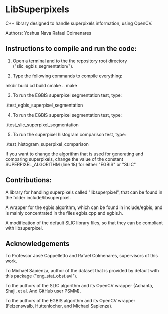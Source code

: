# LibSuperpixels
C++ library designed to handle superpixels information, using OpenCV.


Authors:
	Yoshua Nava
	Rafael Colmenares

## Instructions to compile and run the code:

1. Open a terminal and to the the repository root directory ("slic_egbis_segmentation/").

2. Type the following commands to compile everything:

mkdir build
cd build
cmake ..
make

3. To run the EGBIS superpixel segmentation test, type:

./test_egbis_superpixel_segmentation


4. To run the EGBIS superpixel segmentation test, type:

./test_slic_superpixel_segmentation


5. To run the superpixel histogram comparison test, type:

./test_histogram_superpixel_comparison


If you want to change the algorithm that is used for generating and comparing superpixels, change the value of the constant SUPERPIXEL_ALGORITHM (line 18) for either "EGBIS" or "SLIC"



## Contributions:

A library for handling superpixels called "libsuperpixel", that can be found in the folder include/libsuperpixel.

A wrapper for the egbis algorithm, which can be found in include/egbis, and is mainly concentrated in the files egbis.cpp and egbis.h.

A modification of the default SLIC library files, so that they can be compliant with libsuperpixel.




## Acknowledgements

To Professor José Cappelletto and Rafael Colmenares, supervisors of this work.

To Michael Sapienza, author of the dataset that is provided by default with this package ("eng_stat_obst.avi").

To the authors of the SLIC algorithm and its OpenCV wrapper (Achanta, Shaji, et al. And GitHub user PSMM).

To the authors of the EGBIS algorithm and its OpenCV wrapper (Felzenswalb, Huttenlocher, and Michael Sapienza).
